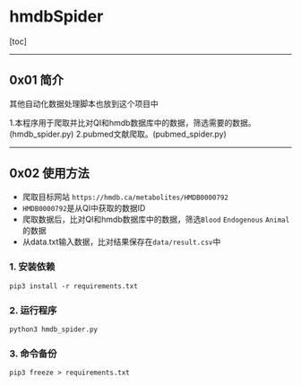 # hmdbSpider
[toc]

---

## 0x01 简介

其他自动化数据处理脚本也放到这个项目中

1.本程序用于爬取并比对QI和hmdb数据库中的数据，筛选需要的数据。(hmdb_spider.py)
2.pubmed文献爬取。(pubmed_spider.py)


---

## 0x02 使用方法
* 爬取目标网站 `https://hmdb.ca/metabolites/HMDB0000792` 
* `HMDB0000792`是从QI中获取的数据ID
* 爬取数据后，比对QI和hmdb数据库中的数据，筛选`Blood` `Endogenous` `Animal`的数据
* 从data.txt输入数据，比对结果保存在`data/result.csv`中

### 1. 安装依赖

```
pip3 install -r requirements.txt
```

### 2. 运行程序

```
python3 hmdb_spider.py
```
    
### 3. 命令备份
```
pip3 freeze > requirements.txt
```

